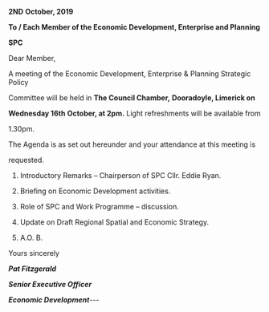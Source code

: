 **2ND** **October, 2019**

**To / Each Member of the Economic Development, Enterprise and Planning**

**SPC**

Dear Member,

A meeting of the Economic Development, Enterprise & Planning Strategic Policy

Committee will be held in **The Council Chamber,** **Dooradoyle, Limerick on**

**Wednesday 16th** **October, at 2pm.** Light refreshments will be available from

1.30pm.

The Agenda is as set out hereunder and your attendance at this meeting is

requested.

1. Introductory Remarks – Chairperson of SPC Cllr. Eddie Ryan.

2. Briefing on Economic Development activities.

3. Role of SPC and Work Programme – discussion.

4. Update on Draft Regional Spatial and Economic Strategy.

5. A.O. B.

Yours sincerely

***Pat Fitzgerald***

***Senior Executive Officer***

***Economic Development***---
